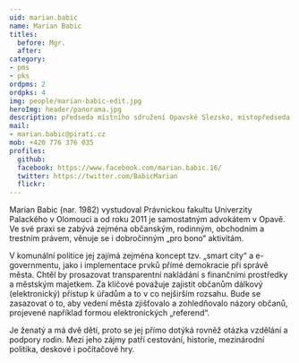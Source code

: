 ```yaml
---
uid: marian.babic
name: Marian Babic
titles:
  before: Mgr.
  after:
category:
- pms
- pks
ordpms: 2
ordpks: 4
img: people/marian-babic-edit.jpg
heroImg: header/panorama.jpg
description: předseda místního sdružení Opavské Slezsko, místopředseda krajského sdružení Moravskoslezského kraje       	# kratký popis, max 160 znaků
mail:
- marian.babic@pirati.cz
mob: +420 776 376 035
profiles:
  github:                 
  facebook: https://www.facebook.com/marian.babic.16/
  twitter: https://twitter.com/BabicMarian
  flickr:
---
```


Marian Babic (nar. 1982) vystudoval Právnickou fakultu Univerzity Palackého v Olomouci a od roku 2011 je samostatným advokátem v Opavě. Ve své praxi se zabývá zejména občanským, rodinným, obchodním a trestním právem, věnuje se i dobročinným „pro bono“ aktivitám.

V komunální politice jej zajímá zejména koncept tzv. „smart city“ a e-governmentu, jako i implementace prvků přímé demokracie při správě města. Chtěl by prosazovat transparentní nakládání s finančními prostředky a městským majetkem. Za klíčové považuje zajistit občanům dálkový (elektronický) přístup k úřadům a to v co nejširším rozsahu. Bude se zasazovat o to, aby vedení města zjišťovalo a zohledňovalo názory občanů, projevené například formou elektronických „referend“.

Je ženatý a má dvě dětí, proto se jej přímo dotýká rovněž otázka vzdělání a podpory rodin. Mezi jeho zájmy patří cestování, historie, mezinárodní politika, deskové i počítačové hry.
